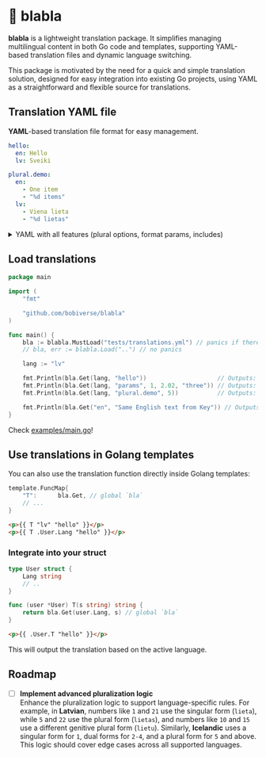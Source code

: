 # 💬 blabla

**blabla** is a lightweight translation package. 
It simplifies managing multilingual content in both Go code and templates, supporting YAML-based translation files and dynamic language switching.

This package is motivated by the need for a quick and simple translation solution, designed for easy integration into existing Go projects, using YAML as a straightforward and flexible source for translations.


## Translation YAML file

**YAML**-based translation file format for easy management.


```yaml
hello:
  en: Hello
  lv: Sveiki

plural.demo:
  en:
    - One item
    - "%d items"
  lv: 
    - Viena lieta
    - "%d lietas"
```

<details>
  <summary>YAML with all features (plural options, format params, includes)</summary>
  
<br/>

The `^` in a YAML file copies the text from the translation key. The key can either be used as the final text or as a unique token for translations below.

```yaml

params:
  en: "1=%d, 2=%0.2f 3=%s"
  lv: "1=%d, 2=%0.2f 3=%s"

Same English text from Key:
  en: ^
  lv: Tas pats teksts no key

# Include additional translation files
include:
  sub: sub.yml
  sub2: sub3.yml
```
</details>

## Load translations

```go
package main

import (
	"fmt"

	"github.com/bobiverse/blabla"
)

func main() {
	bla := blabla.MustLoad("tests/translations.yml") // panics if there's an error
	// bla, err := blabla.Load("..") // no panics

	lang := "lv"

	fmt.Println(bla.Get(lang, "hello"))                    // Outputs: "Sveiki"
	fmt.Println(bla.Get(lang, "params", 1, 2.02, "three")) // Outputs: "1=1, 2=2.02 3=three"
	fmt.Println(bla.Get(lang, "plural.demo", 5))           // Outputs: "5 items"

	fmt.Println(bla.Get("en", "Same English text from Key")) // Outputs: "Same English text from Key"
}
```

Check [examples/main.go](examples/main.go)!


## Use translations in Golang templates

You can also use the translation function directly inside Golang templates:

```go
template.FuncMap{
    "T":      bla.Get, // global `bla`
    // ...
}
```

```html
<p>{{ T "lv" "hello" }}</p>
<p>{{ T .User.Lang "hello" }}</p>
```

### Integrate into your struct
```go
type User struct {
    Lang string 
    // ..
}

func (user *User) T(s string) string {
    return bla.Get(user.Lang, s) // global `bla`
}
```

```html
<p>{{ .User.T "hello" }}</p>
```

This will output the translation based on the active language.


## Roadmap

- [ ] **Implement advanced pluralization logic**  
  Enhance the pluralization logic to support language-specific rules. For example, in **Latvian**, numbers like `1` and `21` use the singular form (`lieta`), while `5` and `22` use the plural form (`lietas`), and numbers like `10` and `15` use a different genitive plural form (`lietu`). Similarly, **Icelandic** uses a singular form for `1`, dual forms for `2-4`, and a plural form for `5` and above. This logic should cover edge cases across all supported languages.

